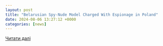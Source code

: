 ```yaml
---
layout: post
title: "Belarusian Spy-Nude Model Charged With Espionage in Poland"
date: 2024-08-06 13:27:12 +0000
categories: [news]
---
```


[Читати далі](https://www.kyivpost.com/post/36977)
